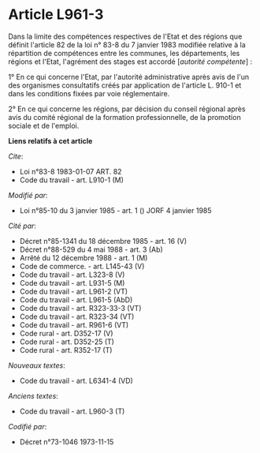# Article L961-3

Dans la limite des compétences respectives de l'Etat et des régions que définit l'article 82 de la loi n° 83-8 du 7 janvier
1983 modifiée relative à la répartition de compétences entre les communes, les départements, les régions et l'Etat,
l'agrément des stages est accordé [*autorité compétente*] :

1° En ce qui concerne l'Etat, par l'autorité administrative après avis de l'un des organismes consultatifs créés par
application de l'article L. 910-1 et dans les conditions fixées par voie réglementaire.

2° En ce qui concerne les régions, par décision du conseil régional après avis du comité régional de la formation
professionnelle, de la promotion sociale et de l'emploi.

**Liens relatifs à cet article**

_Cite_:

  - Loi n°83-8 1983-01-07 ART. 82
  - Code du travail - art. L910-1 (M)

_Modifié par_:

  - Loi n°85-10 du 3 janvier 1985 - art. 1 () JORF 4 janvier 1985

_Cité par_:

  - Décret n°85-1341 du 18 décembre 1985 - art. 16 (V)
  - Décret n°88-529 du 4 mai 1988 - art. 3 (Ab)
  - Arrêté du 12 décembre 1988 - art. 1 (M)
  - Code de commerce. - art. L145-43 (V)
  - Code du travail - art. L323-8 (V)
  - Code du travail - art. L931-5 (M)
  - Code du travail - art. L961-2 (VT)
  - Code du travail - art. L961-5 (AbD)
  - Code du travail - art. R323-33-3 (VT)
  - Code du travail - art. R323-34 (VT)
  - Code du travail - art. R961-6 (VT)
  - Code rural - art. D352-17 (V)
  - Code rural - art. D352-25 (T)
  - Code rural - art. R352-17 (T)

_Nouveaux textes_:

  - Code du travail - art. L6341-4 (VD)

_Anciens textes_:

  - Code du travail - art. L960-3 (T)

_Codifié par_:

  - Décret n°73-1046 1973-11-15
